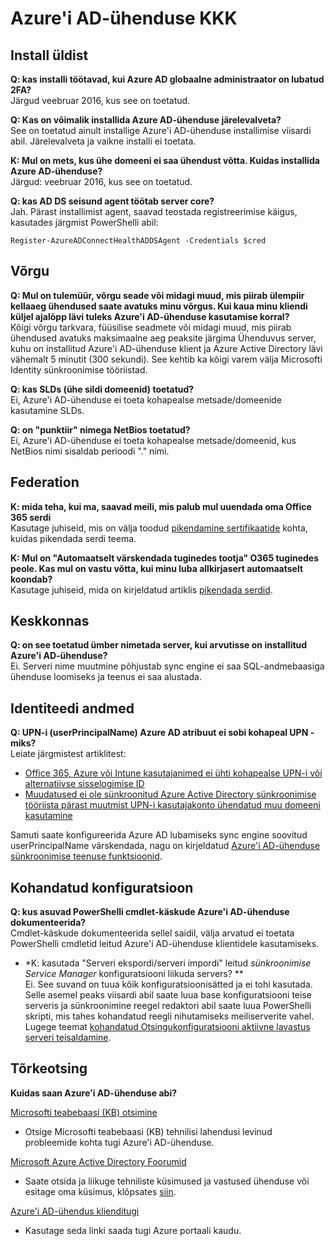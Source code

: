 <properties
    pageTitle="Azure'i AD-ühenduse: KKK | Microsoft Azure'i"
    description="See leht sisaldab korduma kippuvad küsimused Azure'i AD-ühenduse."
    services="active-directory"
    documentationCenter=""
    authors="billmath"
    manager="femila"
    editor="curtand"/>

<tags
    ms.service="active-directory"
    ms.workload="identity"
    ms.tgt_pltfrm="na"
    ms.devlang="na"
    ms.topic="article"
    ms.date="08/08/2016"
    ms.author="billmath"/>

# <a name="azure-ad-connect-faq"></a>Azure'i AD-ühenduse KKK

## <a name="general-installation"></a>Install üldist
**Q: kas installi töötavad, kui Azure AD globaalne administraator on lubatud 2FA?**  
Järgud veebruar 2016, kus see on toetatud.

**Q: Kas on võimalik installida Azure AD-ühenduse järelevalveta?**  
See on toetatud ainult installige Azure'i AD-ühenduse installimise viisardi abil. Järelevalveta ja vaikne installi ei toetata.

**K: Mul on mets, kus ühe domeeni ei saa ühendust võtta. Kuidas installida Azure AD-ühenduse?**  
Järgud: veebruar 2016, kus see on toetatud.

**Q: kas AD DS seisund agent töötab server core?**  
Jah. Pärast installimist agent, saavad teostada registreerimise käigus, kasutades järgmist PowerShelli abil: 

`Register-AzureADConnectHealthADDSAgent -Credentials $cred`

## <a name="network"></a>Võrgu
**Q: Mul on tulemüür, võrgu seade või midagi muud, mis piirab ülempiir kellaaeg ühendused saate avatuks minu võrgus. Kui kaua minu kliendi küljel ajalõpp lävi tuleks Azure'i AD-ühenduse kasutamise korral?**  
Kõigi võrgu tarkvara, füüsilise seadmete või midagi muud, mis piirab ühendused avatuks maksimaalne aeg peaksite järgima Ühenduvus server, kuhu on installitud Azure'i AD-ühenduse klient ja Azure Active Directory lävi vähemalt 5 minutit (300 sekundi). See kehtib ka kõigi varem välja Microsofti Identity sünkroonimise tööriistad.

**Q: kas SLDs (ühe sildi domeenid) toetatud?**  
Ei, Azure'i AD-ühenduse ei toeta kohapealse metsade/domeenide kasutamine SLDs.

**Q: on "punktiir" nimega NetBios toetatud?**  
Ei, Azure'i AD-ühenduse ei toeta kohapealse metsade/domeenid, kus NetBios nimi sisaldab perioodi "." nimi.

## <a name="federation"></a>Federation
**K: mida teha, kui ma, saavad meili, mis palub mul uuendada oma Office 365 serdi**  
Kasutage juhiseid, mis on välja toodud [pikendamine sertifikaatide](active-directory-aadconnect-o365-certs.md) kohta, kuidas pikendada serdi teema.

**K: Mul on "Automaatselt värskendada tuginedes tootja" O365 tuginedes peole. Kas mul on vastu võtta, kui minu luba allkirjasert automaatselt koondab?**  
Kasutage juhiseid, mida on kirjeldatud artiklis [pikendada serdid](active-directory-aadconnect-o365-certs.md).

## <a name="environment"></a>Keskkonnas
**Q: on see toetatud ümber nimetada server, kui arvutisse on installitud Azure'i AD-ühenduse?**  
Ei. Serveri nime muutmine põhjustab sync engine ei saa SQL-andmebaasiga ühenduse loomiseks ja teenus ei saa alustada.

## <a name="identity-data"></a>Identiteedi andmed
**Q: UPN-i (userPrincipalName) Azure AD atribuut ei sobi kohapeal UPN - miks?**  
Leiate järgmistest artiklitest:

- [Office 365, Azure või Intune kasutajanimed ei ühti kohapealse UPN-i või alternatiivse sisselogimise ID](https://support.microsoft.com/en-us/kb/2523192)
- [Muudatused ei ole sünkroonitud Azure Active Directory sünkroonimise tööriista pärast muutmist UPN-i kasutajakonto ühendatud muu domeeni kasutamine](https://support.microsoft.com/en-us/kb/2669550)

Samuti saate konfigureerida Azure AD lubamiseks sync engine soovitud userPrincipalName värskendada, nagu on kirjeldatud [Azure'i AD-ühenduse sünkroonimise teenuse funktsioonid](active-directory-aadconnectsyncservice-features.md).

## <a name="custom-configuration"></a>Kohandatud konfiguratsioon
**Q: kus asuvad PowerShelli cmdlet-käskude Azure'i AD-ühenduse dokumenteerida?**  
Cmdlet-käskude dokumenteerida sellel saidil, välja arvatud ei toetata PowerShelli cmdletid leitud Azure'i AD-ühenduse klientidele kasutamiseks.

* *K: kasutada "Serveri ekspordi/serveri impordi" leitud *sünkroonimise Service Manager* konfiguratsiooni liikuda servers? **  
Ei. See suvand on tuua kõik konfiguratsioonisätted ja ei tohi kasutada. Selle asemel peaks viisardi abil saate luua base konfiguratsiooni teise serveris ja sünkroonimine reegel redaktori abil saate luua PowerShelli skripti, mis tahes kohandatud reegli nihutamiseks meiliserverite vahel. Lugege teemat [kohandatud Otsingukonfiguratsiooni aktiivne lavastus serveri teisaldamine](active-directory-aadconnect-upgrade-previous-version.md#move-custom-configuration-from-active-to-staging-server).

## <a name="troubleshooting"></a>Tõrkeotsing
**Kuidas saan Azure'i AD-ühenduse abi?**

[Microsofti teabebaasi (KB) otsimine](https://www.microsoft.com/en-us/Search/result.aspx?q=azure%20active%20directory%20connect&form=mssupport)

- Otsige Microsofti teabebaasi (KB) tehnilisi lahendusi levinud probleemide kohta tugi Azure'i AD-ühenduse.

[Microsoft Azure Active Directory Foorumid](https://social.msdn.microsoft.com/Forums/azure/en-US/home?forum=WindowsAzureAD)

- Saate otsida ja liikuge tehniliste küsimused ja vastused ühenduse või esitage oma küsimus, klõpsates [siin](https://social.msdn.microsoft.com/Forums/azure/en-US/newthread?category=windowsazureplatform&forum=WindowsAzureAD&prof=required).

[Azure'i AD-ühendus klienditugi](https://manage.windowsazure.com/?getsupport=true)

- Kasutage seda linki saada tugi Azure portaali kaudu.

